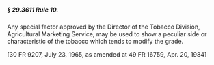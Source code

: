 ##### § 29.3611 Rule 10. #####

Any special factor approved by the Director of the Tobacco Division, Agricultural Marketing Service, may be used to show a peculiar side or characteristic of the tobacco which tends to modify the grade.

[30 FR 9207, July 23, 1965, as amended at 49 FR 16759, Apr. 20, 1984]